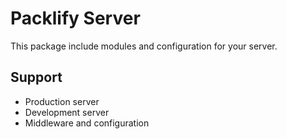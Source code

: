 # Packlify Server
This package include modules and configuration for your server.

## Support
- Production server
- Development server
- Middleware and configuration
